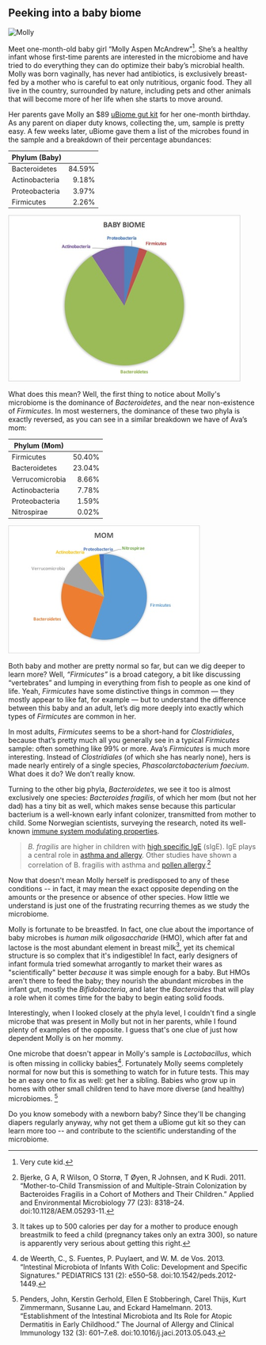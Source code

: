 Peeking into a baby biome
---

<img src="molly1Month.jpg" alt="Molly" width=400 />

Meet one-month-old baby girl “Molly Aspen McAndrew”[^1]. She’s a healthy infant whose first-time parents are interested in the microbiome and have tried to do everything they can do optimize their baby’s microbial health. Molly was born vaginally, has never had antibiotics, is exclusively breast-fed by a mother who is careful to eat only nutritious, organic food. They all live in the country, surrounded by nature, including pets and other animals that will become more of her life when she starts to move around.

Her parents gave Molly an $89 [uBiome gut kit](http://ubiome.com) for her one-month birthday. As any parent on diaper duty knows, collecting the, um, sample is pretty easy. A few weeks later, uBiome gave them a list of the microbes found in the sample and a breakdown of their percentage abundances:

|  Phylum (Baby)  |        |
|:---------------|-------:|
| Bacteroidetes  | 84.59% |
| Actinobacteria | 9.18%  |
| Proteobacteria | 3.97%  |
| Firmicutes     | 2.26%  |


![Baby Biome](babyBiomePhyla.jpg)

What does this mean? Well, the first thing to notice about Molly's microbiome is the dominance of *Bacteroidetes*, and the near non-existence of *Firmicutes*. In most westerners, the dominance of these two phyla is exactly reversed, as you can see in a similar breakdown we have of Ava’s mom:

| Phylum (Mom)    |        |
|-----------------|-------:|
| Firmicutes      | 50.40% |
| Bacteroidetes   | 23.04% |
| Verrucomicrobia | 8.66%  |
| Actinobacteria  | 7.78%  |
| Proteobacteria  | 1.59%  |
| Nitrospirae     | 0.02%  |

![Mom's microbiome](images/babyBiomeMom.jpg)


Both baby and mother are pretty normal so far, but can we dig deeper to learn more? Well, *“Firmicutes”* is a broad category, a bit like discussing “vertebrates” and lumping in everything from fish to people as one kind of life. Yeah, *Firmicutes* have some distinctive things in common — they mostly appear to like fat, for example — but to understand the difference between this baby and an adult, let’s dig more deeply into exactly which types of *Firmicutes* are common in her.

In most adults, *Firmicutes* seems to be a short-hand for *Clostridiales*, because that’s pretty much all you generally see in a typical *Firmicutes* sample: often something like 99% or more. Ava’s *Firmicutes* is much more interesting. Instead of  *Clostridiales* (of which she has nearly none), hers is made nearly entirely of a single species,  *Phascolarctobacterium faecium*. What does it do? We don’t really know.

Turning to the other big phyla, *Bacteroidetes*, we see it too is almost exclusively one species: *Bacteroides fragilis*, of which her mom (but not her dad) has a tiny bit as well, which makes sense because this particular bacterium is a well-known early infant colonizer, transmitted from mother to child.  Some Norwegian scientists, surveying the research, noted its well-known [immune system modulating properties](http://aem.asm.org/content/77/23/8318.full).

>*B. fragilis* are higher in children with [high specific IgE](http://aem.asm.org/content/77/23/8318.full#ref-32) (sIgE). IgE plays a central role in [asthma and allergy](http://aem.asm.org/content/77/23/8318.full#ref-34). Other studies have shown a correlation of B. fragilis with asthma and [pollen allergy](http://aem.asm.org/content/77/23/8318.full#ref-19).[^fragilis]

Now that doesn't mean Molly herself is predisposed to any of these conditions -- in fact, it may mean the exact opposite depending on the amounts or the presence or absence of other species. How little we understand is just one of the frustrating recurring themes as we study the microbiome.

Molly is fortunate to be breastfed. In fact, one clue about the importance of baby microbes is *human milk oligosaccharide* (HMO), which after fat and lactose is the most abundant element in breast milk[^breastmilk], yet its chemical structure is so complex that it's indigestible! In fact, early designers of infant formula tried somewhat arrogantly to market their wares as "scientifically" better *because* it was simple enough for a baby. But HMOs aren't there to feed the baby; they nourish the abundant microbes in the infant gut, mostly the *Bifidobacteria*, and later the *Bacteroides* that will play a role when it comes time for the baby to begin eating solid foods.

Interestingly, when I looked closely at the phyla level, I couldn't find a single microbe that was present in Molly but not in her parents, while I found plenty of examples of the opposite. I guess that's one clue of just how dependent Molly is on her mommy.

One microbe that doesn't appear in Molly's sample is *Lactobacillus*, which is often missing in collicky babies[^collicky]. Fortunately Molly seems completely normal for now but this is something to watch for in future tests. This may be an easy one to fix as well: get her a sibling. Babies who grow up in homes with other small children tend to have more diverse (and healthy) microbiomes. [^siblings]

Do you know somebody with a newborn baby? Since they'll be changing diapers regularly anyway, why not get them a uBiome gut kit so they can learn more too -- and contribute to the scientific understanding of the microbiome.

[^1]: Very cute kid.

[^breastMilk]: It takes up to 500 calories per day for a mother to produce enough breastmilk to feed a child (pregnancy takes only an extra 300), so nature is apparently very serious about getting this right.

[^fragilis]: Bjerke, G A, R Wilson, O Storrø, T Øyen, R Johnsen, and K Rudi. 2011. “Mother-to-Child Transmission of and Multiple-Strain Colonization by Bacteroides Fragilis in a Cohort of Mothers and Their Children.” Applied and Environmental Microbiology 77 (23): 8318–24. doi:10.1128/AEM.05293-11.

[^collicky]:de Weerth, C., S. Fuentes, P. Puylaert, and W. M. de Vos. 2013. “Intestinal Microbiota of Infants With Colic: Development and Specific Signatures.” PEDIATRICS 131 (2): e550–58. doi:10.1542/peds.2012-1449.

[^siblings]: Penders, John, Kerstin Gerhold, Ellen E Stobberingh, Carel Thijs, Kurt Zimmermann, Susanne Lau, and Eckard Hamelmann. 2013. “Establishment of the Intestinal Microbiota and Its Role for Atopic Dermatitis in Early Childhood.” The Journal of Allergy and Clinical Immunology 132 (3): 601–7.e8. doi:10.1016/j.jaci.2013.05.043.